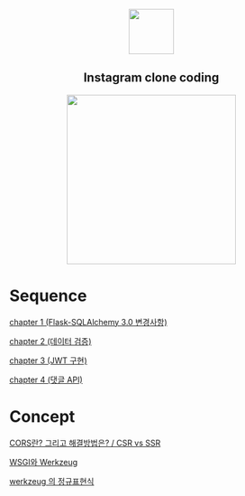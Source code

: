 <br>
<div align="center"> 
 <img src="https://user-images.githubusercontent.com/96939334/205963982-6ba2a519-1f5f-4eff-89f8-2c0072f94e2d.png" width="80" height="80">
<h2 align="center">Instagram clone coding </h2>
<img src="https://user-images.githubusercontent.com/96939334/205965358-7f08b8c6-2068-4626-824d-91e3c46a810d.png" width="300" object-fit="fill">
</div>




# Sequence

[chapter 1 (Flask-SQLAlchemy 3.0 변경사항)](https://substory.tistory.com/50)

[chapter 2 (데이터 검증)](https://substory.tistory.com/54)

[chapter 3 (JWT 구현)](https://substory.tistory.com/55)

[chapter 4 (댓글 API)](https://substory.tistory.com/60)



# Concept

[CORS란? 그리고 해결방법은? / CSR vs SSR](https://substory.tistory.com/46)

[WSGI와 Werkzeug](https://substory.tistory.com/56)

[werkzeug 의 정규표현식](https://substory.tistory.com/57)
